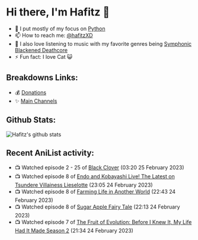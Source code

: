# Hi there, I'm Hafitz 👋
- 🐍 I put mostly of my focus on [Python](https://python.org)
- 📫 How to reach me: [@hafitzXD](https://t.me/hafitzXD)
- 🎵 I also love listening to music with my favorite genres being [Symphonic Blackened Deathcore](https://youtu.be/qyYmS_iBcy4)
- ⚡ Fun fact: I love Cat 😺

## Breakdowns Links:
- 💰 [Donations](https://t.me/TheBreakdowns/2)
- ✨ [Main Channels](https://t.me/TheBreakdowns)

## Github Stats:
![Hafitz's github stats](https://github-readme-stats.vercel.app/api?username=breakdowns&show_icons=true&count_private=true&bg_color=00000000&text_color=777)

## Recent AniList activity:
<!-- ANILIST_ACTIVITY:start -->

-   📺 Watched episode 2 - 25 of [Black Clover](https://anilist.co/anime/97940) (03:20 25 February 2023)
-   📺 Watched episode 8 of [Endo and Kobayashi Live! The Latest on Tsundere Villainess Lieselotte](https://anilist.co/anime/143064) (23:05 24 February 2023)
-   📺 Watched episode 8 of [Farming Life in Another World](https://anilist.co/anime/146850) (22:43 24 February 2023)
-   📺 Watched episode 8 of [Sugar Apple Fairy Tale](https://anilist.co/anime/139821) (22:13 24 February 2023)
-   📺 Watched episode 7 of [The Fruit of Evolution: Before I Knew It, My Life Had It Made Season 2](https://anilist.co/anime/146954) (21:34 24 February 2023)

<!-- ANILIST_ACTIVITY:end -->
